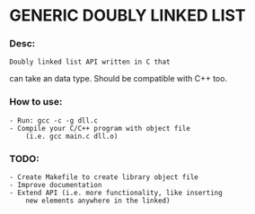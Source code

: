 # GENERIC DOUBLY LINKED LIST

### Desc:
    Doubly linked list API written in C that
can take an data type. Should be compatible with C++
too.

### How to use:
    - Run: gcc -c -g dll.c
    - Compile your C/C++ program with object file
        (i.e. gcc main.c dll.o)

### TODO:
    - Create Makefile to create library object file
    - Improve documentation
    - Extend API (i.e. more functionality, like inserting
        new elements anywhere in the linked)

